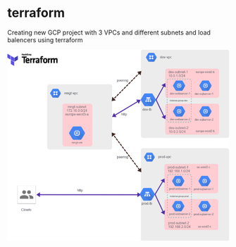 ﻿# terraform 

Creating new GCP project with 3 VPCs and different subnets and load balencers using terraform

![alt text](https://github.com/omarxs2/terraform/blob/main/gcp-app.png?raw=true)

